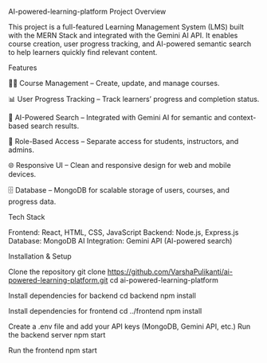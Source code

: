 AI-powered-learning-platform
Project Overview

This project is a full-featured Learning Management System (LMS) built with the MERN Stack and integrated with the Gemini AI API.
It enables course creation, user progress tracking, and AI-powered semantic search to help learners quickly find relevant content.

Features

👩‍🏫 Course Management – Create, update, and manage courses.

📊 User Progress Tracking – Track learners’ progress and completion status.

🤖 AI-Powered Search – Integrated with Gemini AI for semantic and context-based search results.

🔑 Role-Based Access – Separate access for students, instructors, and admins.

🌐 Responsive UI – Clean and responsive design for web and mobile devices.

🗄️ Database – MongoDB for scalable storage of users, courses, and progress data.


Tech Stack

Frontend: React, HTML, CSS, JavaScript
Backend: Node.js, Express.js
Database: MongoDB
AI Integration: Gemini API (AI-powered search)

Installation & Setup

Clone the repository
git clone https://github.com/VarshaPulikanti/ai-powered-learning-platform.git
cd ai-powered-learning-platform

Install dependencies for backend
cd backend
npm install

Install dependencies for frontend
cd ../frontend
npm install

Create a .env file and add your API keys (MongoDB, Gemini API, etc.)
Run the backend server
npm start

Run the frontend
npm start

